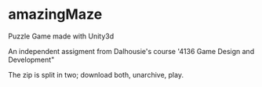 # amazingMaze
Puzzle Game made with Unity3d  

An independent assigment from Dalhousie's course '4136 Game Design and Development"

The zip is split in two; download both, unarchive, play. 
